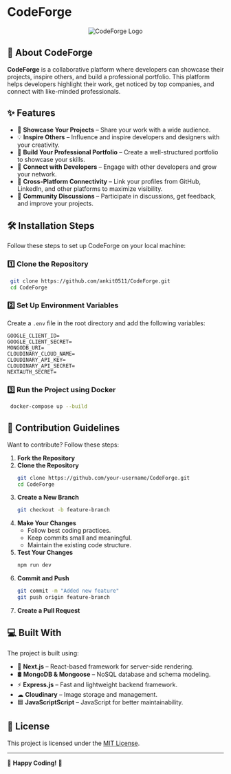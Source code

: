 # CodeForge

<p align="center">
  <img src="https://socialify.git.ci/ankit0511/CodeForge/image?font=Source+Code+Pro&language=1&name=1&owner=1&stargazers=1&theme=Dark" alt="CodeForge Logo">
</p>

## 🚀 About CodeForge

**CodeForge** is a collaborative platform where developers can showcase their projects, inspire others, and build a professional portfolio. This platform helps developers highlight their work, get noticed by top companies, and connect with like-minded professionals.

## ✨ Features

- 🌟 **Showcase Your Projects** – Share your work with a wide audience.
- 💡 **Inspire Others** – Influence and inspire developers and designers with your creativity.
- 📂 **Build Your Professional Portfolio** – Create a well-structured portfolio to showcase your skills.
- 🤝 **Connect with Developers** – Engage with other developers and grow your network.
- 🔗 **Cross-Platform Connectivity** – Link your profiles from GitHub, LinkedIn, and other platforms to maximize visibility.
- 📢 **Community Discussions** – Participate in discussions, get feedback, and improve your projects.

## 🛠️ Installation Steps

Follow these steps to set up CodeForge on your local machine:

### 1️⃣ Clone the Repository

```bash
 git clone https://github.com/ankit0511/CodeForge.git
 cd CodeForge
```

### 2️⃣ Set Up Environment Variables

Create a `.env` file in the root directory and add the following variables:

```plaintext
GOOGLE_CLIENT_ID=
GOOGLE_CLIENT_SECRET=
MONGODB_URI=
CLOUDINARY_CLOUD_NAME=
CLOUDINARY_API_KEY=
CLOUDINARY_API_SECRET=
NEXTAUTH_SECRET=
```

### 3️⃣ Run the Project using Docker

```bash
 docker-compose up --build
```

## 🍰 Contribution Guidelines

Want to contribute? Follow these steps:

1. **Fork the Repository**
2. **Clone the Repository**
   ```bash
   git clone https://github.com/your-username/CodeForge.git
   cd CodeForge
   ```
3. **Create a New Branch**
   ```bash
   git checkout -b feature-branch
   ```
4. **Make Your Changes**
   - Follow best coding practices.
   - Keep commits small and meaningful.
   - Maintain the existing code structure.
5. **Test Your Changes**
   ```bash
   npm run dev
   ```
6. **Commit and Push**
   ```bash
   git commit -m "Added new feature"
   git push origin feature-branch
   ```
7. **Create a Pull Request**

## 💻 Built With

The project is built using:

- 🚀 **Next.js** – React-based framework for server-side rendering.
- 🛢 **MongoDB & Mongoose** – NoSQL database and schema modeling.
- ⚡ **Express.js** – Fast and lightweight backend framework.
- ☁ **Cloudinary** – Image storage and management.
- 🟦 **JavaScriptScript** –  JavaScript for better maintainability.

## 📜 License

This project is licensed under the [MIT License](LICENSE).

---

🎉 **Happy Coding!** 🚀

